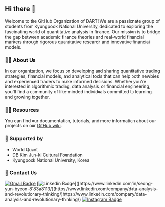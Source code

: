## Hi there 👋
Welcome to the GitHub Organization of DART! We are a passionate group of students from Kyungpook National University, dedicated to exploring the fascinating world of quantitative analysis in finance. Our mission is to bridge the gap between academic finance theories and real-world financial markets through rigorous quantitative research and innovative financial models.

### 🙋‍♀️ About Us
In our organization, we focus on developing and sharing quantitative trading strategies, financial models, and analytical tools that can help both newbies and experienced traders to make informed decisions. Whether you're interested in algorithmic trading, data analysis, or financial engineering, you'll find a community of like-minded individuals committed to learning and growing together.

### 👩‍💻 Resources
You can find our documentation, tutorials, and more information about our projects on our [GitHub wiki](https://github.com/DART-KNU/.github/wiki).

### 🤝 Supported by
- World Quant
- DB Kim Jun-ki Cultural Foundation
- Kyungpook National University, Korea

### 🌟 Contact Us
[![Gmail Badge](https://img.shields.io/badge/Gmail-d14836?style=flat-square&logo=Gmail&logoColor=white&link=mailto:dartknu1@gmail.com)](mailto:dartknu1@gmail.com)
[![Linkedin Badge](https://img.shields.io/badge/-LinkedIn-blue?style=flat-square&logo=Linkedin&logoColor=white&link=[https://www.linkedin.com/in/seong-yun-byeon-8183a8113/](https://www.linkedin.com/company/data-analysis-and-revolutionary-thinking/))]([https://www.linkedin.com/in/seong-yun-byeon-8183a8113/](https://www.linkedin.com/company/data-analysis-and-revolutionary-thinking/)https://www.linkedin.com/company/data-analysis-and-revolutionary-thinking/)
[![Instagram Badge](https://img.shields.io/badge/Instagram-E4405F?style=for-the-badge&logo=instagram&logoColor=white&link=https://www.instagram.com/knu_dart/)](https://www.instagram.com/knu_dart/)

